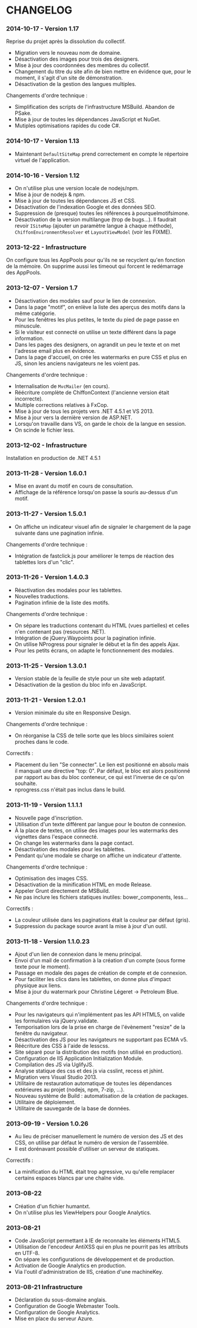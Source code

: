 CHANGELOG
=========

### 2014-10-17 - Version 1.17

Reprise du projet après la dissolution du collectif.

* Migration vers le nouveau nom de domaine.
* Désactivation des images pour trois des designers.
* Mise à jour des coordonnées des membres du collectif.
* Changement du titre du site afin de bien mettre en évidence que, pour le moment,
  il s'agit d'un site de démonstration.
* Désactivation de la gestion des langues multiples.

Changements d'ordre technique :
* Simplification des scripts de l'infrastructure MSBuild. Abandon de PSake.
* Mise à jour de toutes les dépendances JavaScript et NuGet.
* Mutiples optimisations rapides du code C#.

### 2014-10-17 - Version 1.13

* Maintenant `DefaultSiteMap` prend correctement en compte le répertoire
  virtuel de l'application.

### 2014-10-16 - Version 1.12

* On n'utilise plus une version locale de nodejs/npm.
* Mise à jour de nodejs & npm.
* Mise à jour de toutes les dépendances JS et CSS.
* Désactivation de l'indexation Google et des données SEO.
* Suppression de (presque) toutes les références à pourquelmotifsimone.
* Désactivation de la version multilangue (trop de bugs...).
  Il faudrait revoir `ISiteMap` (ajouter un paramètre langue à chaque méthode),
  `ChiffonEnvironmentResolver` et `LayoutViewModel` (voir les FIXME).

### 2013-12-22 - Infrastructure

On configure tous les AppPools pour qu'ils ne se recyclent qu'en fonction de la mémoire.
On supprime aussi les timeout qui forcent le redémarrage des AppPools.

### 2013-12-07 - Version 1.7

* Désactivation des modales sauf pour le lien de connexion.
* Dans la page "motif", on enlève la liste des aperçus des motifs dans la même catégorie.
* Pour les fenêtres les plus petites, le texte du pied de page passe en minuscule.
* Si le visiteur est connecté on utilise un texte différent dans la page information.
* Dans les pages des designers, on agrandit un peu le texte et on met l'adresse email plus en évidence.
* Dans la page d'accueil, on crée les watermarks en pure CSS et plus en JS, sinon les anciens
  navigateurs ne les voient pas.

Changements d'ordre technique :
* Internalisation de `MvcMailer` (en cours).
* Réécriture complète de ChiffonContext (l'ancienne version était incorrecte).
* Multiple corrections relatives à FxCop.
* Mise à jour de tous les projets vers .NET 4.5.1 et VS 2013.
* Mise à jour vers la dernière version de ASP.NET.
* Lorsqu'on travaille dans VS, on garde le choix de la langue en session.
* On scinde le fichier less.

### 2013-12-02 - Infrastructure

Installation en production de .NET 4.5.1

### 2013-11-28 - Version 1.6.0.1

* Mise en avant du motif en cours de consultation.
* Affichage de la référence lorsqu'on passe la souris au-dessus d'un motif.

### 2013-11-27 - Version 1.5.0.1

* On affiche un indicateur visuel afin de signaler le chargement de la page suivante dans
  une pagination infinie.

Changements d'ordre technique :
* Intégration de fastclick.js pour améliorer le temps de réaction des tablettes lors d'un "clic".

### 2013-11-26 - Version 1.4.0.3

* Réactivation des modales pour les tablettes.
* Nouvelles traductions.
* Pagination infinie de la liste des motifs.

Changements d'ordre technique :
* On sépare les traductions contenant du HTML (vues partielles) et celles
  n'en contenant pas (resources .NET).
* Intégration de jQuery.Waypoints pour la pagination infinie.
* On utilise NProgress pour signaler le début et la fin des appels Ajax.
* Pour les petits écrans, on adapte le fonctionnement des modales.

### 2013-11-25 - Version 1.3.0.1

* Version stable de la feuille de style pour un site web adaptatif.
* Désactivation de la gestion du bloc info en JavaScript.

### 2013-11-21 - Version 1.2.0.1

* Version minimale du site en Responsive Design.

Changements d'ordre technique :
* On réorganise la CSS de telle sorte que les blocs similaires soient proches dans le code.

Correctifs :
* Placement du lien "Se connecter". Le lien est positionné en absolu mais il manquait
  une directive "top: 0". Par défaut, le bloc est alors positionné par rapport au bas
  du bloc conteneur, ce qui est l'inverse de ce qu'on souhaite.
* nprogress.css n'était pas inclus dans le build.

### 2013-11-19 - Version 1.1.1.1

* Nouvelle page d'inscription.
* Utilisation d'un texte différent par langue pour le bouton de connexion.
* À la place de textes, on utilise des images pour les watermarks des vignettes
  dans l'espace connecté.
* On change les watermarks dans la page contact.
* Désactivation des modales pour les tablettes.
* Pendant qu'une modale se charge on affiche un indicateur d'attente.

Changements d'ordre technique :
* Optimisation des images CSS.
* Désactivation de la minification HTML en mode Release.
* Appeler Grunt directement de MSBuild.
* Ne pas inclure les fichiers statiques inutiles: bower_components, less...

Correctifs :
* La couleur utilisée dans les paginations était la couleur par défaut (gris).
* Suppression du package source avant la mise à jour d'un outil.

### 2013-11-18 - Version 1.1.0.23

* Ajout d'un lien de connexion dans le menu principal.
* Envoi d'un mail de confirmation à la création d'un compte (sous forme texte pour le moment).
* Passage en modale des pages de création de compte et de connexion.
* Pour faciliter les clics dans les tablettes, on donne plus d'impact physique aux liens.
* Mise à jour du watermark pour Christine Légeret -> Petroleum Blue.

Changements d'ordre technique :
* Pour les navigateurs qui n'implémentent pas les API HTML5,
  on valide les formulaires via jQuery.validate.
* Temporisation lors de la prise en charge de l'évènement "resize" de la fenêtre du navigateur.
* Désactivation des JS pour les navigateurs ne supportant pas ECMA v5.
* Réécriture des CSS à l'aide de lesscss.
* Site séparé pour la distribution des motifs (non utilisé en production).
* Configuration de IIS Application Initialization Module.
* Compilation des JS via UglifyJS.
* Analyse statique des css et des js via csslint, recess et jshint.
* Migration vers Visual Studio 2013.
* Utilitaire de restauration automatique de toutes les dépendances
  extérieures au projet (nodejs, npm, 7-zip, ...).
* Nouveau système de Build : automatisation de la création de packages.
* Utilitaire de déploiement.
* Utilitaire de sauvegarde de la base de données.

### 2013-09-19 - Version 1.0.26

* Au lieu de préciser manuellement le numéro de version des JS et des CSS, on utilise par défaut
  le numéro de version de l'assemblée.
* Il est dorénavant possible d'utiliser un serveur de statiques.

Correctifs :
* La minification du HTML était trop agressive, vu qu'elle remplacer certains espaces blancs
  par une chaîne vide.

### 2013-08-22

* Création d'un fichier humantxt.
* On n'utilise plus les ViewHelpers pour Google Analytics.

### 2013-08-21

* Code JavaScript permettant à IE de reconnaite les éléments HTML5.
* Utilisation de l'encodeur AntiXSS qui en plus ne pourrit pas les attributs en UTF-8.
* On sépare les configurations de développement et de production.
* Activation de Google Analytics en production.
* Via l'outil d'administration de IIS, création d'une machineKey.

### 2013-08-21 Infrastructure

* Déclaration du sous-domaine anglais.
* Configuration de Google Webmaster Tools.
* Configuration de Google Analytics.
* Mise en place du serveur Azure.
